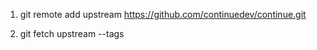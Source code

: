 1. git remote add upstream https://github.com/continuedev/continue.git 

2. git fetch upstream --tags
